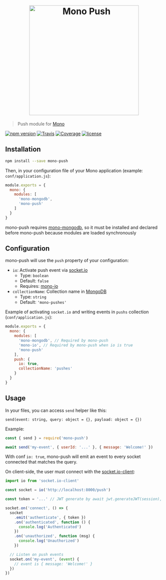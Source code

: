 <h1 align="center"><img src="https://user-images.githubusercontent.com/739984/31306827-f257e8d6-ab57-11e7-89da-a1bc7489a6d8.png" width="350" alt="Mono Push"/></h1>

> Push module for [Mono](https://github.com/terrajs/mono)

[![npm version](https://img.shields.io/npm/v/mono-push.svg)](https://www.npmjs.com/package/mono-push)
[![Travis](https://img.shields.io/travis/terrajs/mono-push/master.svg)](https://travis-ci.org/terrajs/mono-push)
[![Coverage](https://img.shields.io/codecov/c/github/terrajs/mono-push/master.svg)](https://codecov.io/gh/terrajs/mono-push.js)
[![license](https://img.shields.io/github/license/terrajs/mono-push.svg)](https://github.com/terrajs/mono-push/blob/master/LICENSE)

## Installation

```bash
npm install --save mono-push
```

Then, in your configuration file of your Mono application (example: `conf/application.js`):

```js
module.exports = {
  mono: {
    modules: [
      'mono-mongodb',
      'mono-push'
    ]
  }
}
```

mono-push requires [mono-mongodb](https://github.com/terrajs/mono-mongodb), so it must be installed and declared before mono-push because modules are loaded synchronously

## Configuration

mono-push will use the `push` property of your configuration:

- `io`: Activate push event via [socket.io](https://socket.io)
  - Type: `boolean`
  - Default: `false`
  - Requires: [mono-io](https://github.com/terrajs/mono-io)
- `collectionName`: Collection name in [MongoDB](https://www.mongodb.com)
  - Type: `string`
  - Default: `'mono-pushes'`

Example of activating `socket.io` and writing events in `pushs` collection (`conf/application.js`):

```js
module.exports = {
  mono: {
    modules: [
      'mono-mongodb', // Required by mono-push
      'mono-io', // Required by mono-push when io is true
      'mono-push'
    ],
    push: {
      io: true,
      collectionName: 'pushes'
    }
  }
}
```

## Usage

In your files, you can access `send` helper like this:

`send(event: string, query: object = {}, payload: object = {})`

Example:

```js
const { send } = require('mono-push')

await send('my-event', { userId: '...' }, { message: 'Welcome!' })
```

With conf `io: true`, mono-push will emit an event to every socket connected that matches the query.

On client-side, the user must connect with the [socket.io-client](https://github.com/socketio/socket.io-client):

```js
import io from 'socket.io-client'

const socket = io('http://localhost:8000/push')

const token = '...' // JWT generate by await jwt.generateJWT(session), see Mono

socket.on('connect', () => {
  socket
    .emit('authenticate', { token })
    .on('authenticated', function () {
      console.log('Authenticated')
    })
    .on('unauthorized', function (msg) {
      console.log('Unauthorized')
    })

  // Listen on push events
  socket.on('my-event', (event) {
    // event is { message: 'Welcome!' }
  })
})
```
